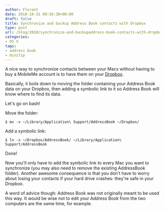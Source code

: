 ```yaml
---
author: Florent
date: 2010-10-31 09:56:30+00:00
draft: false
title: Synchronize and backup Address Book contacts with Dropbox
type: post
url: /blog/2010/synchronize-and-backupaddress-book-contacts-with-dropbox/
categories:
- OS X
tags:
- address book
- minitip
---
```


A nice way to synchronize contacts between your Macs without having to buy a MobileMe account is to have them on your [Dropbox](http://www.dropbox.com/).

Basically, it boils down to moving the folder containing your Address Book data on your Dropbox, then adding a symbolic link to it so Address Book will know where to find its data.

Let's go on bash!

Move the folder:

    
    $ mv -v ~/Library/Application\ Support/AddressBook ~/Dropbox/


Add a symbolic link:

    
    $ ln -s ~/Dropbox/AddressBook/ ~/Library/Application\ Support/AddressBook


Done!

Now you'll only have to add the symbolic link to every Mac you want to synchronize (you may also need to remove the existing AddressBook folder). Another awesome consequence is that you don't have to worry about losing your contacts if your hard drive crashes: they're safe in your Dropbox.

A word of advice though: Address Book was not originally meant to be used this way. It would be wise not to edit your Address Book from the two computers are the same time, for example.
